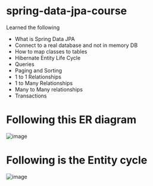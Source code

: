 # spring-data-jpa-course

Learned the following
- What is Spring Data JPA
- Connect to a real database and not in memory DB
- How to map classes to tables
- Hibernate Entity Life Cycle
- Queries
- Paging and Sorting
- 1 to 1 Relationships
- 1 to Many Relationships
- Many to Many relationships
- Transactions

# Following this ER diagram
![image](https://github.com/mubinsaeed/springboot_JPA/assets/127494370/b064caad-fd01-4808-bf8f-dba0386e64ed)


# Following is the Entity cycle
![image](https://github.com/mubinsaeed/springboot_JPA/assets/127494370/46c8a531-9d0c-484a-b2b9-5060e08b9f47)

